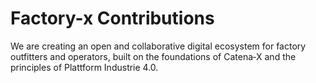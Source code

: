 # Factory-x Contributions

We are creating an open and collaborative digital ecosystem for factory outfitters and operators, built on the foundations of Catena‑X and the principles of Plattform Industrie 4.0.
